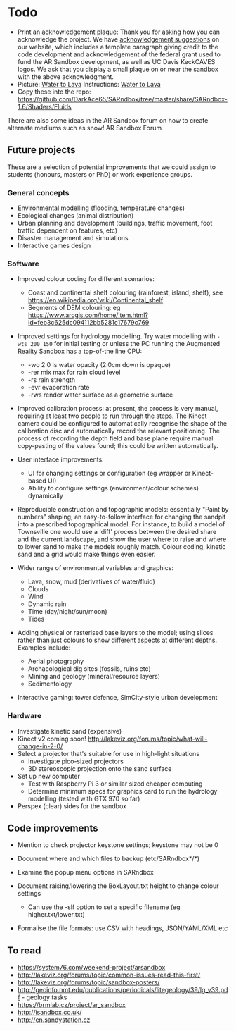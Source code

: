# Todo

* Print an acknowledgement plaque: Thank you for asking how you can acknowledge the project. We have [acknowledgement suggestions](https://arsandbox.ucdavis.edu/technical-resources/) on our website, which includes a template paragraph giving credit to the code development and acknowledgement of the federal grant used to fund the AR Sandbox development, as well as UC Davis KeckCAVES logos. We ask that you display a small plaque on or near the sandbox with the above acknowledgment. 
* Picture: [Water to Lava](https://www.nsf.gov/news/mmg/mmg_disp.jsp?med_id=75585&from=mmg)
Instructions: [Water to Lava](http://lakeviz.org/forums/topic/water-to-lava/)
* Copy these into the repo: <https://github.com/DarkAce65/SARndbox/tree/master/share/SARndbox-1.6/Shaders/Fluids>

There are also some ideas in the AR Sandbox forum on how to create alternate mediums such as snow!  AR Sandbox Forum

## Future projects

These are a selection of potential improvements that we could assign to
students (honours, masters or PhD) or work experience groups.

### General concepts

* Environmental modelling (flooding, temperature changes)
* Ecological changes (animal distribution)
* Urban planning and development (buildings, traffic movement, foot traffic
  dependent on features, etc)
* Disaster management and simulations
* Interactive games design

### Software

* Improved colour coding for different scenarios:

  * Coast and continental shelf colouring (rainforest, island, shelf), see
    <https://en.wikipedia.org/wiki/Continental_shelf>
  * Segments of DEM colouring: eg https://www.arcgis.com/home/item.html?id=feb3c625dc094112bb5281c17679c769

* Improved settings for hydrology modelling. Try water modelling with `-wts
  200 150` for initial testing or unless the PC running the Augmented Reality
  Sandbox has a top-of-the line CPU:

  * -wo 2.0 is water opacity (2.0cm down is opaque)
  * -rer mix max for rain cloud level
  * -rs rain strength
  * -evr evaporation rate
  * -rws render water surface as a geometric surface

* Improved calibration process: at present, the process is very manual,
  requiring at least two people to run through the steps.  The Kinect camera
  could be configured to automatically recognise the shape of the calibration
  disc and automatically record the relevant positioning.  The process of
  recording the depth field and base plane require manual copy-pasting of the
  values found; this could be written automatically.

* User interface improvements:

  * UI for changing settings or configuration (eg wrapper or Kinect-based UI)
  * Ability to configure settings (environment/colour schemes) dynamically

* Reproducible construction and topographic models:
  essentially "Paint by numbers" shaping; an easy-to-follow interface for
  changing the sandpit into a prescribed topographical model.  For instance,
  to build a model of Townsville one would use a 'diff' process between the
  desired share and the current landscape, and show the user where to raise
  and where to lower sand to make the models roughly match.  Colour coding,
  kinetic sand and a grid would make things even easier.

* Wider range of environmental variables and graphics:

  * Lava, snow, mud (derivatives of water/fluid)
  * Clouds
  * Wind
  * Dynamic rain
  * Time (day/night/sun/moon)
  * Tides

* Adding physical or rasterised base layers to the model; using slices rather
  than just colours to show different aspects at different depths.  Examples
  include:

  * Aerial photography
  * Archaeological dig sites (fossils, ruins etc)
  * Mining and geology (mineral/resource layers)
  * Sedimentology

* Interactive gaming: tower defence, SimCity-style urban development

### Hardware

* Investigate kinetic sand (expensive)
* Kinect v2 coming soon! http://lakeviz.org/forums/topic/what-will-change-in-2-0/
* Select a projector that's suitable for use in high-light situations
  * Investigate pico-sized projectors
  * 3D stereoscopic projection onto the sand surface
* Set up new computer
  * Test with Raspberry Pi 3 or similar sized cheaper computing
  * Determine minimum specs for graphics card to run the hydrology modelling
    (tested with GTX 970 so far)
* Perspex (clear) sides for the sandbox

## Code improvements

* Mention to check projector keystone settings; keystone may not be 0
* Document where and which files to backup (etc/SARndbox*/*)
* Examine the popup menu options in SARndbox
* Document raising/lowering the BoxLayout.txt height to change colour settings

  * Can use the -slf option to set a specific filename (eg
    higher.txt/lower.txt)

* Formalise the file formats: use CSV with headings, JSON/YAML/XML etc

## To read

* https://system76.com/weekend-project/arsandbox
* http://lakeviz.org/forums/topic/common-issues-read-this-first/
* http://lakeviz.org/forums/topic/sandbox-posters/
* http://geoinfo.nmt.edu/publications/periodicals/litegeology/39/lg_v39.pdf - geology tasks
* https://brmlab.cz/project/ar_sandbox
* http://isandbox.co.uk/
* http://en.sandystation.cz
